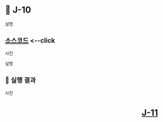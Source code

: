 # 📖 J-10
설명

[소스코드](./J10_1.java) <--click
---

사진

설명

📘 실행 결과
---

사진

# <p align="right">[J-11](./J_11.md)</p>
